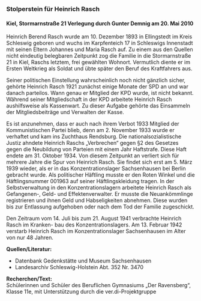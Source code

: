 ### Stolperstein für Heinrich Rasch
#### Kiel, Stormarnstraße 21 Verlegung durch Gunter Demnig am 20. Mai 2010

Heinrich Berend Rasch wurde am 10. Dezember 1893 in Ellingstedt im Kreis Schleswig geboren und wuchs im Karpfenteich 17 in Schleswigs Innenstadt mit seinen Eltern Johannes und Maria Rasch auf. Zu einem aus den Quellen nicht eindeutig belegbaren Zeitpunkt zog die Familie in die Stormarnstraße 21 in Kiel, Raschs letztem, frei gewählten Wohnort. Vermutlich diente er im Ersten Weltkrieg als Soldat und übte später den Beruf des Kraftfahrers aus.

Seiner politischen Einstellung wahrscheinlich noch nicht gänzlich sicher, gehörte Heinrich Rasch 1921 zunächst einige Monate der SPD an und war danach parteilos. Wann genau er Mitglied der KPD wurde, ist nicht bekannt. Während seiner Mitgliedschaft in der KPD arbeitete Heinrich Rasch aushilfsweise als Kassenwart. Zu dieser Aufgabe gehörte das Einsammeln der Mitgliedsbeiträge und Verwalten der Kasse.

Es ist anzunehmen, dass er auch nach ihrem Verbot 1933 Mitglied der Kommunistischen Partei blieb, denn am 2. November 1933 wurde er verhaftet und kam ins Zuchthaus Rendsburg. Die nationalsozialistische Justiz ahndete Heinrich Raschs „Verbrechen“ gegen §2 des Gesetzes gegen die Neubildung von Parteien mit einem Jahr Haftstrafe. Diese Haft endete am 31. Oktober 1934. Von diesem Zeitpunkt an verliert sich für mehrere Jahre die Spur von Heinrich Rasch. Sie findet sich erst am 5. März 1939 wieder, als er in das Konzentrationslager Sachsenhausen bei Berlin gebracht wurde. Als politischer Häftling musste er den Roten Winkel und die Häftlingsnummer 001963 auf seiner Häftlingskleidung tragen. In der Selbstverwaltung in den Konzentrationslagern arbeitete Heinrich Rasch als Gefangenen-, Geld- und Effektenverwalter. Er musste die Neuankömmlinge registrieren und ihnen Geld und Habseligkeiten abnehmen. Diese wurden bis zur Entlassung aufgehoben oder nach dem Tod der Familie zugeschickt.

Den Zeitraum vom 14. Juli bis zum 21. August 1941 verbrachte Heinrich Rasch im Kranken- bau des Konzentrationslagers. Am 13. Februar 1942 verstarb Heinrich Rasch im Konzentrationslager Sachsenhausen im Alter von nur 48 Jahren.

**Quellen/Literatur:**
- Datenbank Gedenkstätte und Museum Sachsenhausen
- Landesarchiv Schleswig-Holstein Abt. 352 Nr. 3470

**Recherchen/Text:**  
Schülerinnen und Schüler des Beruflichen Gymnasiums „Der Ravensberg“, Klasse 11e, mit Unterstützung durch die ver.di-Projektgruppe
